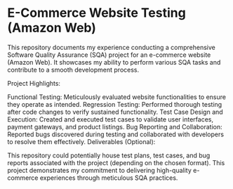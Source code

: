 # E-Commerce Website Testing (Amazon Web)
This repository documents my experience conducting a comprehensive Software Quality Assurance (SQA) project for an e-commerce website (Amazon Web). It showcases my ability to perform various SQA tasks and contribute to a smooth development process.

Project Highlights:

Functional Testing: Meticulously evaluated website functionalities to ensure they operate as intended.
Regression Testing: Performed thorough testing after code changes to verify sustained functionality.
Test Case Design and Execution: Created and executed test cases to validate user interfaces, payment gateways, and product listings.
Bug Reporting and Collaboration: Reported bugs discovered during testing and collaborated with developers to resolve them effectively.
Deliverables (Optional):

This repository could potentially house test plans, test cases, and bug reports associated with the project (depending on the chosen format).
This project demonstrates my commitment to delivering high-quality e-commerce experiences through meticulous SQA practices.
